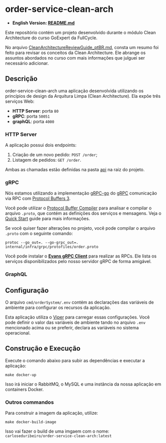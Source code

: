 # order-service-clean-arch

- **English Version: [README.md](README_enUS)**

Este repositório contém um projeto desenvolvido durante o módulo Clean Architecture do curso GoExpert da FullCycle.

No arquivo [CleanArchitectureReviewGuide_ptBR.md](./assets/CleanArchitectureReviewGuide_ptBR), consta um resumo foi
feito para revisar os conceitos da Clean Architecture. Ele abrange os assuntos abordados no curso com mais informações
que julguei ser necessário adicionar.

## Descrição

order-service-clean-arch uma aplicação desenvolvida utilizando os princípios de design da Arquitura Limpa (Clean
Architecture). Ela expõe três serviços Web:

* **HTTP Server**: porta ```80```
* **gRPC**: porta ```50051```
* **graphQL**: porta ``4000``

### HTTP Server

A aplicação possui dois endpoints:

1. Criação de um novo pedido: ```POST /order```;
2. Listagem de pedidos: ```GET /order```.

Ambas as chamadas estão definidas na pasta [api](./api) na raiz do projeto.

### gRPC

Nós estamos utilizando a implementação [gRPC-go](https://pkg.go.dev/google.golang.org/grpc) do [gRPC](https://grpc.io/)
comunicação via RPC com [Protocol Buffers 3](https://protobuf.dev/programming-guides/proto3/).

Você pode utilizar o [Protocol Buffer Compiler](https://grpc.io/docs/protoc-installation/) para analisar e compilar o
arquivo ```.proto```, que contém as definições dos serviços e mensagens. Veja
o [Quick Start](https://grpc.io/docs/languages/go/quickstart/#prerequisites) guide para mais informações.

Se você quiser fazer alterações no projeto, você pode compilar o arquivo ```.proto``` com o seguinte comando:

```shell
protoc --go_out=. --go-grpc_out=. internal/infra/grpc/protofiles/order.proto
```

Você pode instalar o **[Evans gRPC Client](https://github.com/ktr0731/evans)** para realizar as RPCs. Ele lista os
serviços disponibilizados pelo nosso servidor gRPC de forma amigável.

### GraphQL

## Configuração

O arquivo ```cmd/orderSystem/.env``` contém as declarações das variáveis de ambiente para configurar os recursos da
aplicação.

Esta aplicação utiliza o [Viper](https://github.com/spf13/viper) para carregar essas configurações. Você pode definir o
valor das variáveis de ambiente tando no arquivo ```.env``` mencionado acima ou se preferir, declara as variáveis no
sistema operacional.

## Construção e Execução

Execute o comando abaixo para subir as dependências e executar a aplicação:

```shell
make docker-up
```

Isso irá iniciar o RabbitMQ, o MySQL e uma instância da nossa aplicação em containers Docker.

### Outros commandos

Para construir a imagem da aplicação, utilize:

```shell
make docker-build-image
```

Isso vai fazer o build de uma imgaem com o nome: ```carloseduribeiro/order-service-clean-arch:latest```

